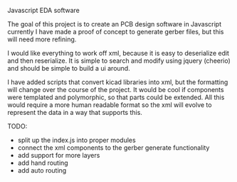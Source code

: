 Javascript EDA software

The goal of this project is to create an PCB design software in Javascript
currently I have made a proof of concept to generate gerber files, but this
will need more refining.

I would like everything to work off xml, because it is easy to deserialize edit
and then reserialize. It is simple to search and modify using jquery (cheerio)
and should be simple to build a ui around.

I have added scripts that convert kicad libraries into xml, but the formatting  will change over the course of the project. It would be cool if components were templated and polymorphic, so that parts could be extended. All this would require a more human readable format so the xml will evolve to represent the data in a way that supports this.

TODO:
* split up the index.js into proper modules
* connect the xml components to the gerber generate functionality
* add support for more layers
* add hand routing
* add auto routing
